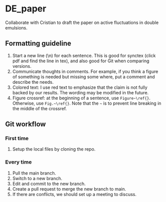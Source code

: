 # DE_paper
Collaborate with Cristian to draft the paper on active fluctuations in double emulsions.

## Formatting guideline

1. Start a new line (\n) for each sentence. This is good for synctex (click pdf and find the line in tex), and also good for Git when comparing versions.
2. Communicate thoughts in comments. For example, if you think a figure of something is needed but missing some where, put a comment and describe the needs.
3. Colored text: I use red text to emphasize that the claim is not fully backed by our results. The wording may be modified in the future.
4. Figure crossref: at the beginning of a sentence, use `Figure~\ref{}`. Otherwise, use `Fig.~\ref{}`. Note that the `~` is to prevent line breaking in the middle of the crossref.

## Git workflow

### First time

1. Setup the local files by cloning the repo.

### Every time

1. Pull the main branch.
2. Switch to a new branch.
3. Edit and commit to the new branch.
4. Create a pull request to merge the new branch to main.
5. If there are conflicts, we should set up a meeting to discuss.
